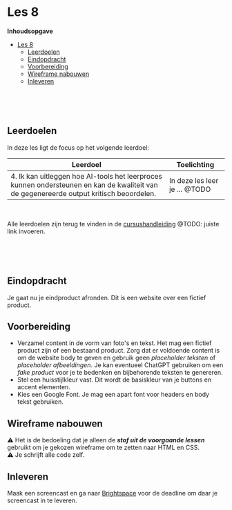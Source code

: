 # Les 8

**Inhoudsopgave**

- [Les 8](#les-8)
  - [Leerdoelen](#leerdoelen)
  - [Eindopdracht](#eindopdracht)
  - [Voorbereiding](#voorbereiding)
  - [Wireframe nabouwen](#wireframe-nabouwen)
  - [Inleveren](#inleveren)

<br><br><br>

## Leerdoelen

In deze les ligt de focus op het volgende leerdoel:

| Leerdoel                                                                                                                                | Toelichting                   |
| --------------------------------------------------------------------------------------------------------------------------------------- | ----------------------------- |
| 4. Ik kan uitleggen hoe AI-tools het leerproces kunnen ondersteunen en kan de kwaliteit van de gegenereerde output kritisch beoordelen. | In deze les leer je ... @TODO |

<br>

Alle leerdoelen zijn terug te vinden in de [cursushandleiding](https://brightspace.hr.nl/d2l/home/192811) @TODO: juiste
link invoeren.

<br><br><br>

## Eindopdracht

Je gaat nu je eindproduct afronden. Dit is een website over een fictief product.

## Voorbereiding

- Verzamel content in de vorm van foto's en tekst. Het mag een fictief product zijn of een bestaand product. Zorg dat
  er voldoende content is om de website body te geven en gebruik geen _placeholder teksten_ of _placeholder
  afbeeldingen_. Je kan eventueel ChatGPT gebruiken om een _fake product_ voor je te bedenken en bijbehorende teksten
  te genereren.
- Stel een huisstijlkleur vast. Dit wordt de basiskleur van je buttons en accent elementen.
- Kies een Google Font. Je mag een apart font voor headers en body tekst gebruiken.

## Wireframe nabouwen

⚠️ Het is de bedoeling dat je alleen de **_stof uit de voorgaande lessen_** gebruikt om je gekozen wireframe om te
zetten naar HTML en CSS. <br> ⚠️ Je schrijft alle code zelf.

## Inleveren

Maak een screencast en ga naar [Brightspace](https://brightspace.hr.nl/d2l/le/lessons/110777/topics/464210) voor de
deadline om daar je screencast in te leveren.

